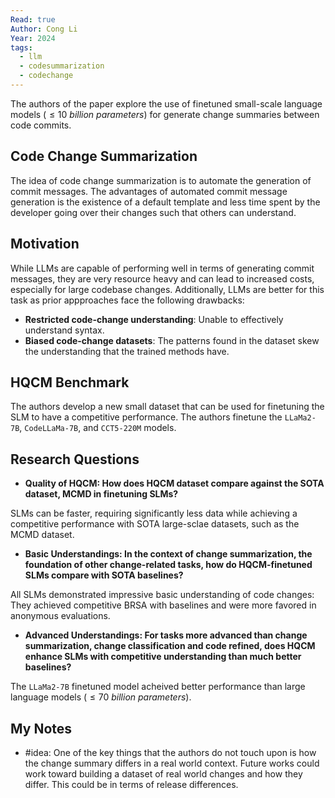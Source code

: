 ```yaml
---
Read: true
Author: Cong Li
Year: 2024
tags:
  - llm
  - codesummarization
  - codechange
---
```

The authors of the paper explore the use of finetuned small-scale language models ($\leq 10 \textit{ billion parameters}$) for generate change summaries between code commits.
## Code Change Summarization
The idea of code change summarization is to automate the generation of commit messages. The advantages of automated commit message generation is the existence of a default template and less time spent by the developer going over their changes such that others can understand.
## Motivation
While LLMs are capable of performing well in terms of generating commit messages, they are very resource heavy and can lead to increased costs, especially for large codebase changes. Additionally, LLMs are better for this task as prior appproaches face the following drawbacks:
- **Restricted code-change understanding**: Unable to effectively understand syntax.
- **Biased code-change datasets**: The patterns found in the dataset skew the understanding that the trained methods have.
## HQCM Benchmark
The authors develop a new small dataset that can be used for finetuning the SLM to have a competitive performance. The authors finetune the `LLaMa2-7B`, `CodeLLaMa-7B`, and `CCT5-220M` models.
## Research Questions
- **Quality of HQCM: How does HQCM dataset compare against the SOTA dataset, MCMD in finetuning SLMs?**

SLMs can be faster, requiring significantly less data while achieving a competitive performance with SOTA large-sclae datasets, such as the MCMD dataset.

- **Basic Understandings: In the context of change summarization, the foundation of other change-related tasks, how do HQCM-finetuned SLMs compare with SOTA baselines?**

All SLMs demonstrated impressive basic understanding of code changes: They achieved competitive BRSA with baselines and were more favored in anonymous evaluations.

- **Advanced Understandings: For tasks more advanced than change summarization, change classification and code refined, does HQCM enhance SLMs with competitive understanding than much better baselines?**

The `LLaMa2-7B` finetuned model acheived better performance than large language models ($\leq 70 \textit{ billion parameters}$).
## My Notes
- #idea: One of the key things that the authors do not touch upon is how the change summary differs in a real world context. Future works could work toward building a dataset of real world changes and how they differ. This could be in terms of release differences.